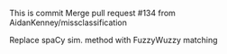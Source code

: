 This is commit Merge pull request #134 from AidanKenney/missclassification

Replace spaCy sim. method with FuzzyWuzzy matching